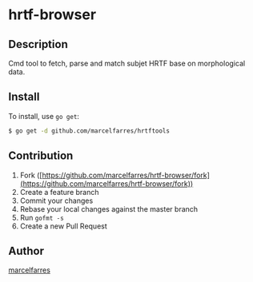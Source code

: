 # hrtf-browser



## Description
Cmd tool to fetch, parse and match subjet HRTF base on morphological data.

## Install

To install, use `go get`:

```bash
$ go get -d github.com/marcelfarres/hrtftools
```

## Contribution

1. Fork ([https://github.com/marcelfarres/hrtf-browser/fork](https://github.com/marcelfarres/hrtf-browser/fork))
1. Create a feature branch
1. Commit your changes
1. Rebase your local changes against the master branch
1. Run `gofmt -s`
1. Create a new Pull Request

## Author

[marcelfarres](https://github.com/marcelfarres)
